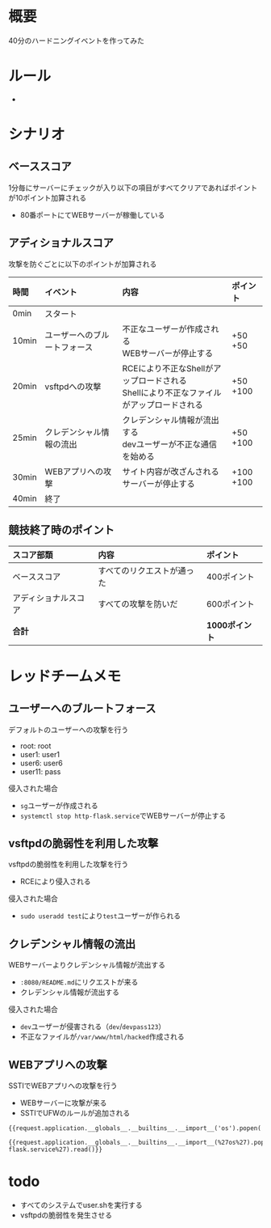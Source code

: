 
# 概要

40分のハードニングイベントを作ってみた

# ルール

- 

# シナリオ

## ベーススコア

1分毎にサーバーにチェックが入り以下の項目がすべてクリアであればポイントが10ポイント加算される

- 80番ポートにてWEBサーバーが稼働している

## アディショナルスコア

攻撃を防ぐごとに以下のポイントが加算される

|時間|イベント|内容|ポイント|
|:--|:--|:--|:--|
|0min|スタート|||
|10min|ユーザーへのブルートフォース|不正なユーザーが作成される<br>WEBサーバーが停止する|+50<br>+50|
|20min|vsftpdへの攻撃|RCEにより不正なShellがアップロードされる<br>Shellにより不正なファイルがアップロードされる|+50<br>+100|
|25min|クレデンシャル情報の流出|クレデンシャル情報が流出する<br>devユーザーが不正な通信を始める|+50<br>+100|
|30min|WEBアプリへの攻撃|サイト内容が改ざんされる<br>サーバーが停止する|+100<br>+100|
|40min|終了|||

## 競技終了時のポイント

|スコア部類|内容|ポイント|
|:--|:--|:--|
|ベーススコア|すべてのリクエストが通った|400ポイント|
|アディショナルスコア|すべての攻撃を防いだ|600ポイント|
|**合計**||**1000ポイント**|

# レッドチームメモ

## ユーザーへのブルートフォース

デフォルトのユーザーへの攻撃を行う

- root: root
- user1: user1
- user6: user6
- user11: pass

侵入された場合

- `sg`ユーザーが作成される
- `systemctl stop http-flask.service`でWEBサーバーが停止する

## vsftpdの脆弱性を利用した攻撃

vsftpdの脆弱性を利用した攻撃を行う

- RCEにより侵入される

侵入された場合

- `sudo useradd test`により`test`ユーザーが作られる

## クレデンシャル情報の流出

WEBサーバーよりクレデンシャル情報が流出する

- `:8080/README.md`にリクエストが来る
- クレデンシャル情報が流出する

侵入された場合

- `dev`ユーザーが侵害される（`dev`/`devpass123`）
- 不正なファイルが`/var/www/html/hacked`作成される

## WEBアプリへの攻撃

SSTIでWEBアプリへの攻撃を行う

- WEBサーバーに攻撃が来る
- SSTIでUFWのルールが追加される

```
{{request.application.__globals__.__builtins__.__import__('os').popen('whoami').read()}}
```

```
{{request.application.__globals__.__builtins__.__import__(%27os%27).popen(%27systemctl%20stop%20http-flask.service%27).read()}}
```

# todo 

- すべてのシステムでuser.shを実行する
- vsftpdの脆弱性を発生させる

